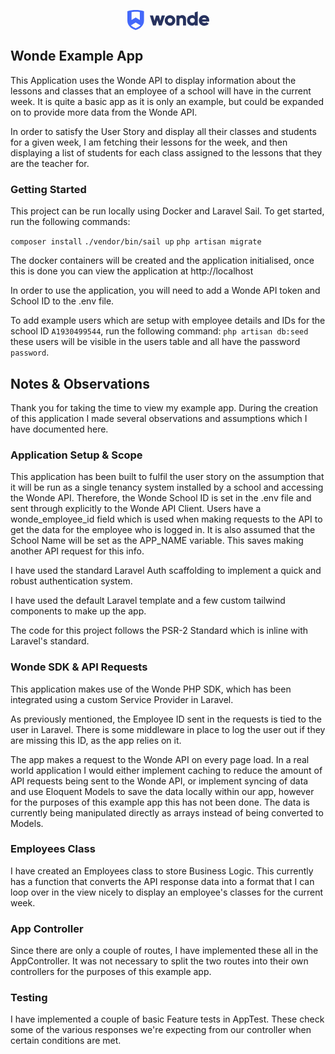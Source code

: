 <p align="center">
    <svg width="131" height="32" viewBox="0 0 131 32" fill="none" xmlns="http://www.w3.org/2000/svg">
        <path d="M13.2991 0C8.77743 0 4.32222 0.666667 0 2V16.6667C0 24.3333 5.31965 29.4667 13.2991 32C21.2786 29.4667 26.5983 24.3333 26.5983 16.6667V2C22.276 0.666667 17.8208 0 13.2991 0ZM19.9487 3.33333V16L13.2991 12L6.64957 16V3.33333C8.64443 2.66667 13.2991 2.66667 13.2991 2.66667C13.2991 2.66667 17.9538 2.66667 19.9487 3.33333ZM13.2991 29.2C10.4398 28.2667 7.84649 26.6667 5.71863 24.5333L13.2991 19.9333L20.8796 24.5333C18.7518 26.6667 16.1584 28.2667 13.2991 29.2Z" fill="#4368FA"></path>
        <path d="M54.9919 8.6665H60.112L54.9919 24.6665H50.5367L48.0098 16.1332L45.483 24.6665H41.0278L35.9741 8.6665H41.0278L43.3551 17.2665L45.8155 8.6665H50.2707L52.731 17.2665L54.9919 8.6665Z" fill="#27325E"></path>
        <path d="M74.2092 22.6664C70.9509 25.9997 65.6312 25.9997 62.3064 22.733C60.7106 21.133 59.7796 18.933 59.8461 16.6664C59.8461 11.9997 63.5699 8.19971 68.2246 8.19971C72.8793 8.19971 76.6695 11.933 76.6695 16.5997V16.6664C76.6695 18.933 75.8051 21.0664 74.2092 22.6664ZM65.6312 19.3997C67.0941 20.7997 69.4215 20.7997 70.8179 19.3997C71.5493 18.6664 71.8818 17.6664 71.8818 16.6664C71.9483 15.6664 71.5493 14.6664 70.8179 13.933C69.355 12.533 67.0276 12.533 65.6312 13.933C64.8998 14.6664 64.5008 15.6664 64.5673 16.6664C64.5008 17.6664 64.8998 18.6664 65.6312 19.3997Z" fill="#27325E"></path>
        <path d="M87.8407 8.19988C89.4366 8.13322 90.966 8.79988 92.0964 9.93322C93.2933 11.2665 93.8918 12.9999 93.8253 14.7999V24.6665H89.0376V15.5332C89.1041 14.7332 88.8381 13.9332 88.2397 13.3999C87.7077 12.8666 86.9763 12.5999 86.2448 12.6666C85.4469 12.5999 84.6489 12.9332 84.1169 13.4666C83.5185 14.1332 83.2525 15.0665 83.319 15.9332V24.6665H78.5313V8.66655H83.319V10.1999C84.2499 8.86655 85.7793 8.19988 87.8407 8.19988Z" fill="#27325E"></path>
        <path d="M107.789 3.79993L112.577 2.2666V24.6666H107.789V23.1333C106.593 24.4666 104.864 25.1999 103.068 25.0666C101.007 25.0666 99.012 24.1999 97.6821 22.5999C96.2192 20.9333 95.4213 18.7999 95.4878 16.5999C95.4213 14.3999 96.2192 12.2666 97.6821 10.5999C99.012 8.99994 101.007 8.13327 103.068 8.13327C104.864 7.99993 106.593 8.73327 107.789 10.0666V3.79993ZM101.273 19.5333C102.802 20.9333 105.196 20.9333 106.726 19.5333C107.457 18.7999 107.856 17.7333 107.789 16.6666C107.856 15.5999 107.457 14.5999 106.726 13.7999C105.196 12.3999 102.802 12.3999 101.273 13.7999C100.541 14.5333 100.142 15.5999 100.209 16.6666C100.209 17.7333 100.541 18.7333 101.273 19.5333Z" fill="#27325E"></path>
        <path d="M119.493 18.5999C120.025 20.0665 121.288 20.8665 123.283 20.8665C124.413 20.9332 125.544 20.4665 126.342 19.6665L130.132 21.8665C128.536 24.0665 126.275 25.1332 123.216 25.1332C120.823 25.2665 118.562 24.3999 116.833 22.7332C115.237 21.1332 114.372 18.9332 114.439 16.6665C114.306 12.1332 117.83 8.3332 122.352 8.19987C122.551 8.19987 122.684 8.19987 122.884 8.19987C125.078 8.1332 127.14 8.99987 128.669 10.5999C130.198 12.1999 131.063 14.3999 130.996 16.5999C130.996 17.2665 130.93 17.8665 130.797 18.5332L119.493 18.5999ZM119.426 14.9999H126.275C125.943 13.3999 124.48 12.3332 122.884 12.4665C121.022 12.4665 119.892 13.3332 119.426 14.9999Z" fill="#27325E"></path>
    </svg>
</p>

## Wonde Example App
This Application uses the Wonde API to display information about the lessons and classes that an employee of a school will have in the current week. It is quite a basic app as it is only an example, but could be expanded on to provide more data from the Wonde API.

In order to satisfy the User Story and display all their classes and students for a given week, I am fetching their lessons for the week, and then displaying a list of students for each class assigned to the lessons that they are the teacher for.

### Getting Started
This project can be run locally using Docker and Laravel Sail. To get started, run the following commands:

`composer install`
`./vendor/bin/sail up`
`php artisan migrate`

The docker containers will be created and the application initialised, once this is done you can view the application at http://localhost

In order to use the application, you will need to add a Wonde API token and School ID to the .env file.

To add example users which are setup with employee details and IDs for the school ID `A1930499544`, run the following command:
`php artisan db:seed`
these users will be visible in the users table and all have the password `password`.

## Notes & Observations
Thank you for taking the time to view my example app. During the creation of this application I made several observations and assumptions which I have documented here.

### Application Setup & Scope
This application has been built to fulfil the user story on the assumption that it will be run as a single tenancy system installed by a school and accessing the Wonde API. Therefore, the Wonde School ID is set in the .env file and sent through explicitly to the Wonde API Client. Users have a wonde_employee_id field which is used when making requests to the API to get the data for the employee who is logged in. It is also assumed that the School Name will be set as the APP_NAME variable. This saves making another API request for this info.

I have used the standard Laravel Auth scaffolding to implement a quick and robust authentication system.

I have used the default Laravel template and a few custom tailwind components to make up the app.

The code for this project follows the PSR-2 Standard which is inline with Laravel's standard.

### Wonde SDK & API Requests
This application makes use of the Wonde PHP SDK, which has been integrated using a custom Service Provider in Laravel.

As previously mentioned, the Employee ID sent in the requests is tied to the user in Laravel. There is some middleware in place to log the user out if they are missing this ID, as the app relies on it.

The app makes a request to the Wonde API on every page load. In a real world application I would either implement caching to reduce the amount of API requests being sent to the Wonde API, or implement syncing of data and use Eloquent Models to save the data locally within our app, however for the purposes of this example app this has not been done. The data is currently being manipulated directly as arrays instead of being converted to Models.

### Employees Class
I have created an Employees class to store Business Logic. This currently has a function that converts the API response data into a format that I can loop over in the view nicely to display an employee's classes for the current week.

### App Controller
Since there are only a couple of routes, I have implemented these all in the AppController. It was not necessary to split the two routes into their own controllers for the purposes of this example app.

### Testing
I have implemented a couple of basic Feature tests in AppTest. These check some of the various responses we're expecting from our controller when certain conditions are met.
